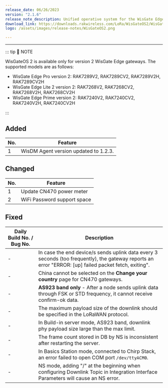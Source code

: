```yaml
---
release_date: 06/26/2023
version: "2.1.6"
release_note_description: Unified operative system for the WisGate Edge line that provides a feature-rich environment to access and configure the LoRaWAN gateway. The latest version of WisGateOS 2 is based on the latest version of the OpenWRT kernel for better security. WisGateOS 2 uses a simplified user interface that makes it easier to use and program. Integrated with WisDM, which allows the remote management of gateways and firmware. With extension functionality, the user can add extra features and functions to their gateways.
download_link: https://downloads.rakwireless.com/LoRa/WisGateOS2/WisGateOS2_Latest_Firmware.zip
logo: /assets/images/release-notes/WisGateOS2.png

---
```


<rk-release-notes/>

---

::: tip 📝 NOTE

WisGateOS 2 is available only for version 2 WisGate Edge gateways.
The supported models are as follows:
 - WisGate Edge Pro version 2: RAK7289V2, RAK7289CV2, RAK7289V2H, RAK7289CV2H
 - WisGate Edge Lite 2 version 2:  RAK7268V2, RAK7268CV2, RAK7268V2H, RAK7268CV2H
 - WisGate Edge Prime version 2: RAK7240V2, RAK7240CV2, RAK7240V2H, RAK7240CV2H

:::

## Added

| No. | Feature                               |
| --- | ------------------------------------- |
| 1   | WisDM Agent version updated to 1.2.3. |

## Changed

| No. | Feature                     |
| --- | --------------------------- |
| 1   | Update CN470 power meter    |
| 2   | WiFi Password support space |

## Fixed

| Daily Build No. / Bug No. | Description                                                                                                                                           |
| ------------------------- | ----------------------------------------------------------------------------------------------------------------------------------------------------- |
| -                         | In case the end device/s sends uplink data every 3 seconds (too frequently), the gateway reports an error "ERROR: [up] failed packet fetch, exiting". |
| -                         | China cannot be selected on the **Change your country** page for CN470 gateways.                                                                      |
| -                         | **AS923 band only** - After a node sends uplink data through FSK or STD frequency, it cannot receive confirm-ok data.                                 |
| -                         | The maximum payload size of the downlink should be specified in the LoRaWAN protocol.                                                                 |
| -                         | In Build-in server mode, AS923 band, downlink phy payload size large than the max limit.                                                              |
| -                         | The frame count stored in DB by NS is inconsistent after restarting the server.                                                                       |
| -                         | In Basics Station mode, connected to Chirp Stack, an error failed to open COM port `/dev/ttyACM0`.                                                    |
| -                         | NS mode, adding "/" at the beginning when configuring Downlink Topic in Integration Interface Parameters will cause an NS error.                      |
